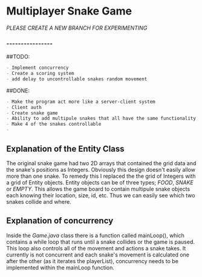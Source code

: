 # Multiplayer Snake Game
*PLEASE CREATE A NEW BRANCH FOR EXPERIMENTING*


### ----------------

##TODO:
```markdown
- Implement concurrency
- Create a scoring system
- add delay to uncontrollable snakes random movement
```


##DONE:
```markdown
- Make the program act more like a server-client system
- Client auth
- Create snake game
- Ability to add multipule snakes that all have the same functionality
- Make 4 of the snakes controllable
- 
```



## Explanation of the Entity Class
The original snake game had two 2D arrays that contained the grid data and the snake's positions as Integers. Obviously this design doesn't easily allow more than one snake.
To remedy this I replaced the the grid of Integers with a grid of Entity objects. Entity objects can be of three types; *FOOD*, *SNAKE* or *EMPTY*. This allows the game board to contain multipule snake objects each knowing their location, size, id, etc. Thus we can easily see which two snakes collide and where.


## Explanation of concurrency
Inside the *Game.java* class there is a function called mainLoop(), which contains a while loop that runs until a snake collides or the game is paused. This loop also controls all of the movement and actions a snake takes. It currently is not concurrent and each snake's movement is calculated one after the other (as it iterates the playerList), concurrency needs to be implemented within the mainLoop function.





